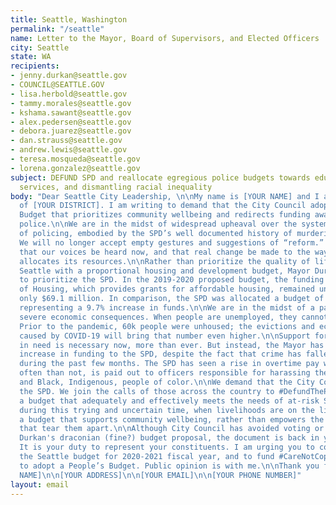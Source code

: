 ```yaml
---
title: Seattle, Washington
permalink: "/seattle"
name: Letter to the Mayor, Board of Supervisors, and Elected Officers
city: Seattle
state: WA
recipients:
- jenny.durkan@seattle.gov
- COUNCIL@SEATTLE.GOV
- lisa.herbold@seattle.gov
- tammy.morales@seattle.gov
- kshama.sawant@seattle.gov
- alex.pedersen@seattle.gov
- debora.juarez@seattle.gov
- dan.strauss@seattle.gov
- andrew.lewis@seattle.gov
- teresa.mosqueda@seattle.gov
- lorena.gonzalez@seattle.gov
subject: DEFUND SPD and reallocate egregious police budgets towards education, social
  services, and dismantling racial inequality
body: "Dear Seattle City Leadership, \n\nMy name is [YOUR NAME] and I am a resident
  of [YOUR DISTRICT]. I am writing to demand that the City Council adopt a People’s
  Budget that prioritizes community wellbeing and redirects funding away from the
  police.\n\nWe are in the midst of widespread upheaval over the systemic violence
  of policing, embodied by the SPD’s well documented history of murdering Black people.
  We will no longer accept empty gestures and suggestions of “reform.” We are demanding
  that our voices be heard now, and that real change be made to the way this city
  allocates its resources.\n\nRather than prioritize the quality of life for all of
  Seattle with a proportional housing and development budget, Mayor Durkan chooses
  to prioritize the SPD. In the 2019-2020 proposed budget, the funding for the Office
  of Housing, which provides grants for affordable housing, remained unchanged at
  only $69.1 million. In comparison, the SPD was allocated a budget of $363 million,
  representing a 9.7% increase in funds.\n\nWe are in the midst of a pandemic with
  severe economic consequences. When people are unemployed, they cannot pay rent.
  Prior to the pandemic, 60k people were unhoused; the evictions and economic insecurity
  caused by COVID-19 will bring that number even higher.\n\nSupport for communities
  in need is necessary now, more than ever. But instead, the Mayor has proposed an
  increase in funding to the SPD, despite the fact that crime has fallen considerably
  during the past few months. The SPD has seen a rise in overtime pay which, more
  often than not, is paid out to officers responsible for harassing the unhoused,
  and Black, Indigenous, people of color.\n\nWe demand that the City Council defund
  the SPD. We join the calls of those across the country to #DefundThePolice. We demand
  a budget that adequately and effectively meets the needs of at-risk Seattleites
  during this trying and uncertain time, when livelihoods are on the line. We demand
  a budget that supports community wellbeing, rather than empowers the police forces
  that tear them apart.\n\nAlthough City Council has avoided voting or revising Mayor
  Durkan's draconian (fine?) budget proposal, the document is back in your hands.
  It is your duty to represent your constituents. I am urging you to completely revise
  the Seattle budget for 2020-2021 fiscal year, and to fund #CareNotCops. You need
  to adopt a People’s Budget. Public opinion is with me.\n\nThank you for your time,\n\n[YOUR
  NAME]\n\n[YOUR ADDRESS]\n\n[YOUR EMAIL]\n\n[YOUR PHONE NUMBER]"
layout: email
---
```


